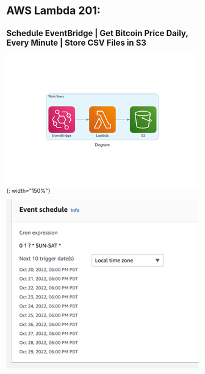 # AWS Lambda 201: 
## Schedule EventBridge | Get Bitcoin Price Daily, Every Minute | Store CSV Files in S3

![png](images/diagram.png){: width="150%"}

![png](images/eventBridge_btc_daily.png)

 
